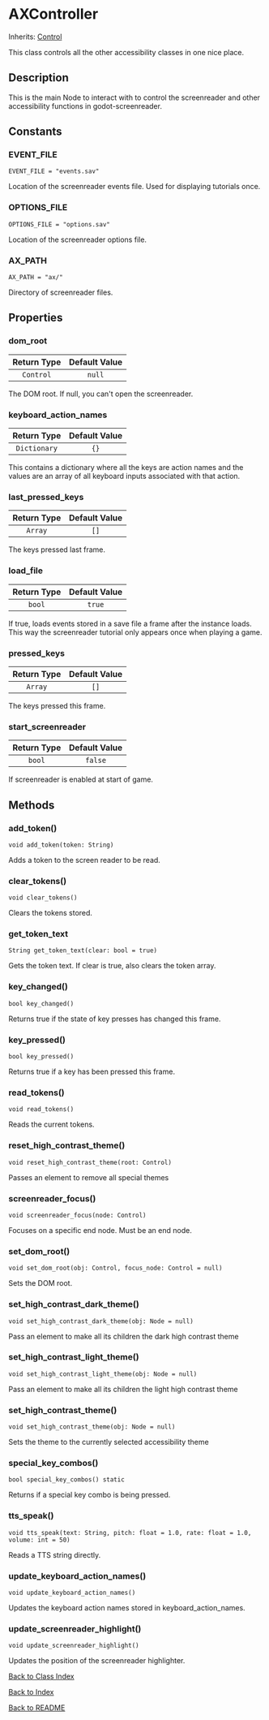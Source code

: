 # AXController
Inherits: [Control](https://docs.godotengine.org/en/stable/classes/class_control.html)

This class controls all the other accessibility classes in one nice place.

## Description

This is the main Node to interact with to control the screenreader and other accessibility functions in godot-screenreader.

## Constants

### EVENT_FILE
``EVENT_FILE = "events.sav"``

Location of the screenreader events file. Used for displaying tutorials once.

### OPTIONS_FILE
``OPTIONS_FILE = "options.sav"``

Location of the screenreader options file.

### AX_PATH
``AX_PATH = "ax/"``

Directory of screenreader files.

## Properties

### dom_root
| Return Type | Default Value |
|:-------------:|:-------------:|
| ``Control`` | ``null``

The DOM root. If null, you can't open the screenreader.

### keyboard_action_names
| Return Type | Default Value |
|:-------------:|:-------------:|
| ``Dictionary`` | ``{}``

This contains a dictionary where all the keys are action names and the values are an array of all keyboard inputs associated with that action.

### last_pressed_keys
| Return Type | Default Value |
|:-------------:|:-------------:|
| ``Array`` | ``[]``

The keys pressed last frame.

### load_file
| Return Type | Default Value |
|:-------------:|:-------------:|
| ``bool`` | ``true``

If true, loads events stored in a save file a frame after the instance loads. This way the screenreader tutorial only appears once when playing a game.

### pressed_keys
| Return Type | Default Value |
|:-------------:|:-------------:|
| ``Array`` | ``[]``

The keys pressed this frame.

### start_screenreader
| Return Type | Default Value |
|:-------------:|:-------------:|
| ``bool`` | ``false``

If screenreader is enabled at start of game.

## Methods

### add_token()

``void add_token(token: String)``

Adds a token to the screen reader to be read.

### clear_tokens()

``void clear_tokens()``

Clears the tokens stored.

### get_token_text

``String get_token_text(clear: bool = true)``

Gets the token text. If clear is true, also clears the token array.

### key_changed()

``bool key_changed()``

Returns true if the state of key presses has changed this frame.

### key_pressed()

``bool key_pressed()``

Returns true if a key has been pressed this frame.

### read_tokens()

``void read_tokens()``

Reads the current tokens.

### reset_high_contrast_theme()

``void reset_high_contrast_theme(root: Control)``

Passes an element to remove all special themes

### screenreader_focus()

``void screenreader_focus(node: Control)``

Focuses on a specific end node. Must be an end node.

### set_dom_root()

``void set_dom_root(obj: Control, focus_node: Control = null)``

Sets the DOM root.

### set_high_contrast_dark_theme()

``void set_high_contrast_dark_theme(obj: Node = null)``

Pass an element to make all its children the dark high contrast theme

### set_high_contrast_light_theme()

``void set_high_contrast_light_theme(obj: Node = null)``

Pass an element to make all its children the light high contrast theme

### set_high_contrast_theme()

``void set_high_contrast_theme(obj: Node = null)``

Sets the theme to the currently selected accessibility theme

### special_key_combos()

``bool special_key_combos() static``

Returns if a special key combo is being pressed.

### tts_speak()

``void tts_speak(text: String, pitch: float = 1.0, rate: float = 1.0, volume: int = 50)``

Reads a TTS string directly.

### update_keyboard_action_names()

``void update_keyboard_action_names()``

Updates the keyboard action names stored in keyboard_action_names.

### update_screenreader_highlight()

``void update_screenreader_highlight()``

Updates the position of the screenreader highlighter.

[Back to Class Index](../classes.md)

[Back to Index](../index.md)

[Back to README](../../../README.md)


